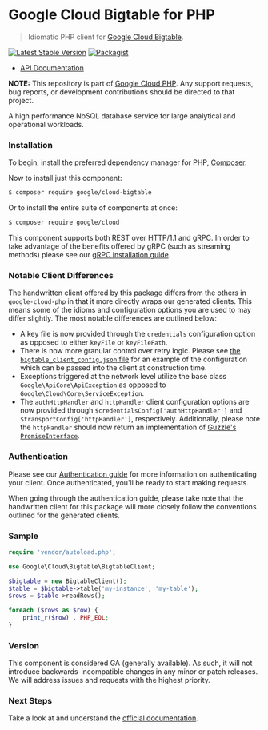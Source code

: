 # Google Cloud Bigtable for PHP

> Idiomatic PHP client for [Google Cloud Bigtable](https://cloud.google.com/bigtable/).

[![Latest Stable Version](https://poser.pugx.org/google/cloud-bigtable/v/stable)](https://packagist.org/packages/google/cloud-bigtable) [![Packagist](https://img.shields.io/packagist/dm/google/cloud-bigtable.svg)](https://packagist.org/packages/google/cloud-bigtable)

* [API Documentation](https://googleapis.github.io/google-cloud-php/#/docs/cloud-bigtable/latest)

**NOTE:** This repository is part of [Google Cloud PHP](https://github.com/googleapis/google-cloud-php). Any
support requests, bug reports, or development contributions should be directed to
that project.

A high performance NoSQL database service for large analytical and operational workloads.

### Installation

To begin, install the preferred dependency manager for PHP, [Composer](https://getcomposer.org/).

Now to install just this component:

```sh
$ composer require google/cloud-bigtable
```

Or to install the entire suite of components at once:

```sh
$ composer require google/cloud
```

This component supports both REST over HTTP/1.1 and gRPC. In order to take advantage of the benefits offered by gRPC (such as streaming methods)
please see our [gRPC installation guide](https://cloud.google.com/php/grpc).

### Notable Client Differences

The handwritten client offered by this package differs from the others in `google-cloud-php` in that it more directly wraps our generated clients.
This means some of the idioms and configuration options you are used to may differ slightly. The most notable differences are outlined below:

- A key file is now provided through the `credentials` configuration option as opposed to either `keyFile` or `keyFilePath`.
- There is now more granular control over retry logic. Please see [the `bigtable_client_config.json` file](https://github.com/googleapis/google-cloud-php/blob/master/Bigtable/src/V2/resources/bigtable_client_config.json)
  for an example of the configuration which can be passed into the client at construction time.
- Exceptions triggered at the network level utilize the base class `Google\ApiCore\ApiException` as opposed to `Google\Cloud\Core\ServiceException`.
- The `authHttpHandler` and `httpHandler` client configuration options are now provided through `$credentialsConfig['authHttpHandler']`
  and `$transportConfig['httpHandler']`, respectively. Additionally, please note the `httpHandler` should now return an implementation of [Guzzle's `PromiseInterface`](https://github.com/guzzle/promises/blob/master/src/PromiseInterface.php).

### Authentication

Please see our [Authentication guide](https://github.com/googleapis/google-cloud-php/blob/master/AUTHENTICATION.md) for more information
on authenticating your client. Once authenticated, you'll be ready to start making requests.

When going through the authentication guide, please take note that the handwritten client for this package will more closely follow the conventions
outlined for the generated clients.

### Sample

```php
require 'vendor/autoload.php';

use Google\Cloud\Bigtable\BigtableClient;

$bigtable = new BigtableClient();
$table = $bigtable->table('my-instance', 'my-table');
$rows = $table->readRows();

foreach ($rows as $row) {
    print_r($row) . PHP_EOL;
}
```

### Version

This component is considered GA (generally available). As such, it will not introduce backwards-incompatible changes in
any minor or patch releases. We will address issues and requests with the highest priority.

### Next Steps

Take a look at and understand the [official documentation](https://cloud.google.com/bigtable/docs).
